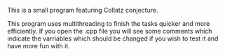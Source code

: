 This is a small program featuring Collatz conjecture.

This program uses multithreading to finish the tasks quicker and more efficiently. If you open the .cpp file you will see some comments which indicate the
varriables which should be changed if you wish to test it and have more fun with it.

